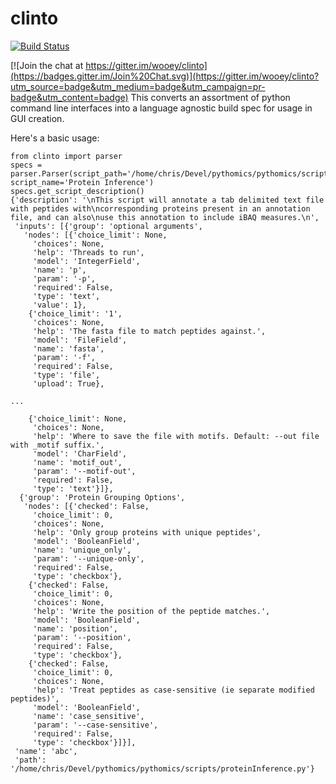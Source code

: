 # clinto
[![Build Status](https://travis-ci.org/wooey/clinto.svg)](https://travis-ci.org/wooey/clinto)

[![Join the chat at https://gitter.im/wooey/clinto](https://badges.gitter.im/Join%20Chat.svg)](https://gitter.im/wooey/clinto?utm_source=badge&utm_medium=badge&utm_campaign=pr-badge&utm_content=badge)
This converts an assortment of python command line interfaces into a language agnostic build spec for usage in GUI creation.

Here's a basic usage:
```
from clinto import parser
specs = parser.Parser(script_path='/home/chris/Devel/pythomics/pythomics/scripts/proteinInference.py', script_name='Protein Inference')
specs.get_script_description()
{'description': '\nThis script will annotate a tab delimited text file with peptides with\ncorresponding proteins present in an annotation file, and can also\nuse this annotation to include iBAQ measures.\n',
 'inputs': [{'group': 'optional arguments',
   'nodes': [{'choice_limit': None,
     'choices': None,
     'help': 'Threads to run',
     'model': 'IntegerField',
     'name': 'p',
     'param': '-p',
     'required': False,
     'type': 'text',
     'value': 1},
    {'choice_limit': '1',
     'choices': None,
     'help': 'The fasta file to match peptides against.',
     'model': 'FileField',
     'name': 'fasta',
     'param': '-f',
     'required': False,
     'type': 'file',
     'upload': True},

...

    {'choice_limit': None,
     'choices': None,
     'help': 'Where to save the file with motifs. Default: --out file with _motif suffix.',
     'model': 'CharField',
     'name': 'motif_out',
     'param': '--motif-out',
     'required': False,
     'type': 'text'}]},
  {'group': 'Protein Grouping Options',
   'nodes': [{'checked': False,
     'choice_limit': 0,
     'choices': None,
     'help': 'Only group proteins with unique peptides',
     'model': 'BooleanField',
     'name': 'unique_only',
     'param': '--unique-only',
     'required': False,
     'type': 'checkbox'},
    {'checked': False,
     'choice_limit': 0,
     'choices': None,
     'help': 'Write the position of the peptide matches.',
     'model': 'BooleanField',
     'name': 'position',
     'param': '--position',
     'required': False,
     'type': 'checkbox'},
    {'checked': False,
     'choice_limit': 0,
     'choices': None,
     'help': 'Treat peptides as case-sensitive (ie separate modified peptides)',
     'model': 'BooleanField',
     'name': 'case_sensitive',
     'param': '--case-sensitive',
     'required': False,
     'type': 'checkbox'}]}],
 'name': 'abc',
 'path': '/home/chris/Devel/pythomics/pythomics/scripts/proteinInference.py'}
```
